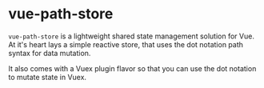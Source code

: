 # vue-path-store

`vue-path-store` is a lightweight shared state management solution for Vue.
At it's heart lays a simple reactive store, that uses the dot notation path syntax for data mutation.  

It also comes with a Vuex plugin flavor so that you can use the dot notation to mutate state in Vuex.

<vue-example file="Example1" />